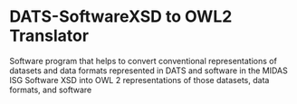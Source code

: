 # DATS-SoftwareXSD to OWL2 Translator
Software program that helps to convert conventional representations of datasets and data formats represented in DATS and software in the MIDAS ISG Software XSD into OWL 2 representations of those datasets, data formats, and software
